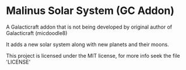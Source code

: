 # Malinus Solar System (GC Addon)
A Galacticraft addon that is not being developed by original author of Galacticraft (micdoodle8)

It adds a new solar system along with new planets and their moons.

This project is licensed under the MIT license, for more info seek the file 'LICENSE'
